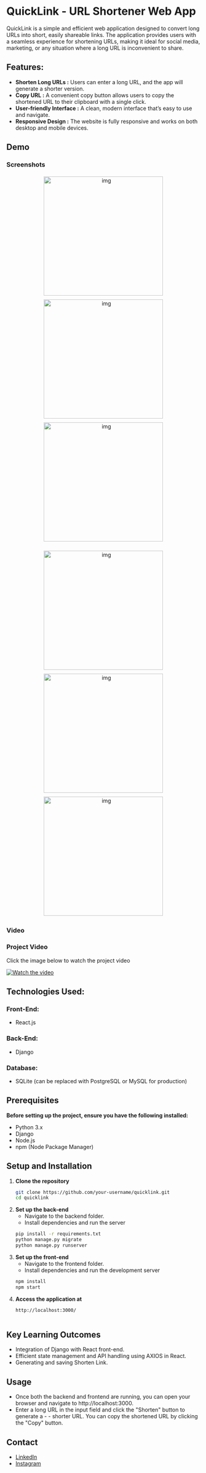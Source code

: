 # QuickLink - URL Shortener Web App

QuickLink is a simple and efficient web application designed to convert long URLs into short, easily shareable links. The application provides users with a seamless experience for shortening URLs, making it ideal for social media, marketing, or any situation where a long URL is inconvenient to share.


## Features:

- **Shorten Long URLs :** Users can enter a long URL, and the app will generate a shorter version.
- **Copy URL :** A convenient copy button allows users to copy the shortened URL to their clipboard with a single click.
- **User-friendly Interface :** A clean, modern interface that’s easy to use and navigate.
- **Responsive Design :** The website is fully responsive and works on both desktop and mobile devices.


## Demo

### Screenshots

<p align="center">
  <img src="https://drive.google.com/uc?export=view&id=1p5Xxe5ufFyAVCgu1sfPjuXNxdzU41hme" alt="img" width="310" style="margin: 5px;">
  <img src="https://drive.google.com/uc?export=view&id=1AN9F4joCfyRnx-ks-EjPKXrfNQHx4kxz" alt="img" width="310" style="margin: 5px;">
  <img src="https://drive.google.com/uc?export=view&id=1zc3Lb0C6lkXYi2QnsiHmg2ubBmjAOvbz" alt="img" width="310" style="margin: 5px;">
</p>

<p align="center">
  <img src="https://drive.google.com/uc?export=view&id=1Q6NwHRAnzsKkBfShYSAocY9Y-NDb-7WW" alt="img" width="310" style="margin: 5px;">
  <img src="https://drive.google.com/uc?export=view&id=1SBc8JBfIiPkWrpvSjaScoV_iVGj3rK_q" alt="img" width="310" style="margin: 5px;">
  <img src="https://drive.google.com/uc?export=view&id=1lwA-HO32cLhu0fGF5ec9lZon7-aQ0so2" alt="img" width="310" style="margin: 5px;">
</p>


### Video

### Project Video

Click the image below to watch the project video

[![Watch the video](https://drive.google.com/uc?export=view&id=1p5Xxe5ufFyAVCgu1sfPjuXNxdzU41hme)](https://drive.google.com/file/d/1NGmjoNpZWdKOjYU6bOJzFf_dEqV6WlQ8/view?usp=drive_link)



## Technologies Used:

### Front-End:
- React.js

### Back-End:
- Django

### Database:
- SQLite (can be replaced with PostgreSQL or MySQL for production)


## Prerequisites
 **Before setting up the project, ensure you have the following installed:**

- Python 3.x
- Django
- Node.js
- npm (Node Package Manager)


## Setup and Installation

1. **Clone the repository**
   ```bash
   git clone https://github.com/your-username/quicklink.git
   cd quicklink

2. **Set up the back-end**
   - Navigate to the backend folder.
   - Install dependencies and run the server
   ```bash
   pip install -r requirements.txt
   python manage.py migrate
   python manage.py runserver

3. **Set up the front-end**
   - Navigate to the frontend folder.
   - Install dependencies and run the development server
   ```bash
   npm install
   npm start

4. **Access the application at**
   ```bash
   http://localhost:3000/



## Key Learning Outcomes

- Integration of Django with React front-end.
- Efficient state management and API handling using AXIOS in React.
- Generating and saving Shorten Link.



## Usage

- Once both the backend and frontend are running, you can open your browser and    navigate to http://localhost:3000.
- Enter a long URL in the input field and click the "Shorten" button to generate a - - shorter URL. You can copy the shortened URL by clicking the "Copy" button.


## Contact

- [LinkedIn](https://www.linkedin.com/in/sambhaji-shinde-1679ab309/)
- [Instagram](https://www.instagram.com/sambhaji_26/)